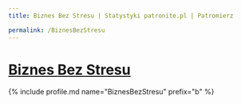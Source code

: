 ```yaml
---
title: Biznes Bez Stresu | Statystyki patronite.pl | Patromierz

permalink: /BiznesBezStresu
---
```


# [Biznes Bez Stresu](https://patronite.pl/BiznesBezStresu)

{% include profile.md name="BiznesBezStresu" prefix="b" %}
